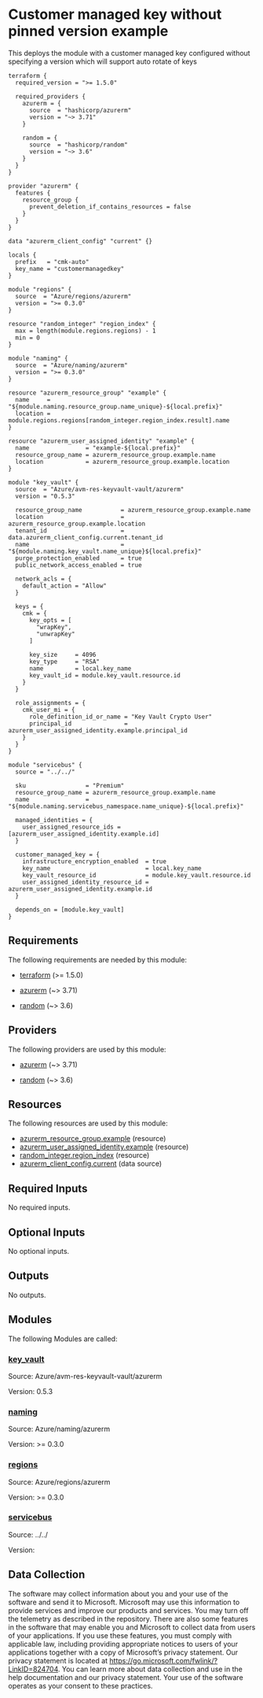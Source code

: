 <!-- BEGIN_TF_DOCS -->
# Customer managed key without pinned version example

This deploys the module with a customer managed key configured without specifying a version which will support auto rotate of keys

```hcl
terraform {
  required_version = ">= 1.5.0"

  required_providers {
    azurerm = {
      source  = "hashicorp/azurerm"
      version = "~> 3.71"
    }

    random = {
      source  = "hashicorp/random"
      version = "~> 3.6"
    }
  }
}

provider "azurerm" {
  features {
    resource_group {
      prevent_deletion_if_contains_resources = false
    }
  }
}

data "azurerm_client_config" "current" {}

locals {
  prefix   = "cmk-auto"
  key_name = "customermanagedkey"
}

module "regions" {
  source  = "Azure/regions/azurerm"
  version = ">= 0.3.0"
}

resource "random_integer" "region_index" {
  max = length(module.regions.regions) - 1
  min = 0
}

module "naming" {
  source  = "Azure/naming/azurerm"
  version = ">= 0.3.0"
}

resource "azurerm_resource_group" "example" {
  name     = "${module.naming.resource_group.name_unique}-${local.prefix}"
  location = module.regions.regions[random_integer.region_index.result].name
}

resource "azurerm_user_assigned_identity" "example" {
  name                = "example-${local.prefix}"
  resource_group_name = azurerm_resource_group.example.name
  location            = azurerm_resource_group.example.location
}

module "key_vault" {
  source  = "Azure/avm-res-keyvault-vault/azurerm"
  version = "0.5.3"

  resource_group_name           = azurerm_resource_group.example.name
  location                      = azurerm_resource_group.example.location
  tenant_id                     = data.azurerm_client_config.current.tenant_id
  name                          = "${module.naming.key_vault.name_unique}${local.prefix}"
  purge_protection_enabled      = true
  public_network_access_enabled = true

  network_acls = {
    default_action = "Allow"
  }

  keys = {
    cmk = {
      key_opts = [
        "wrapKey",
        "unwrapKey"
      ]

      key_size     = 4096
      key_type     = "RSA"
      name         = local.key_name
      key_vault_id = module.key_vault.resource.id
    }
  }

  role_assignments = {
    cmk_user_mi = {
      role_definition_id_or_name = "Key Vault Crypto User"
      principal_id               = azurerm_user_assigned_identity.example.principal_id
    }
  }
}

module "servicebus" {
  source = "../../"

  sku                 = "Premium"
  resource_group_name = azurerm_resource_group.example.name
  name                = "${module.naming.servicebus_namespace.name_unique}-${local.prefix}"

  managed_identities = {
    user_assigned_resource_ids = [azurerm_user_assigned_identity.example.id]
  }

  customer_managed_key = {
    infrastructure_encryption_enabled  = true
    key_name                           = local.key_name
    key_vault_resource_id              = module.key_vault.resource.id
    user_assigned_identity_resource_id = azurerm_user_assigned_identity.example.id
  }

  depends_on = [module.key_vault]
}
```

<!-- markdownlint-disable MD033 -->
## Requirements

The following requirements are needed by this module:

- <a name="requirement_terraform"></a> [terraform](#requirement\_terraform) (>= 1.5.0)

- <a name="requirement_azurerm"></a> [azurerm](#requirement\_azurerm) (~> 3.71)

- <a name="requirement_random"></a> [random](#requirement\_random) (~> 3.6)

## Providers

The following providers are used by this module:

- <a name="provider_azurerm"></a> [azurerm](#provider\_azurerm) (~> 3.71)

- <a name="provider_random"></a> [random](#provider\_random) (~> 3.6)

## Resources

The following resources are used by this module:

- [azurerm_resource_group.example](https://registry.terraform.io/providers/hashicorp/azurerm/latest/docs/resources/resource_group) (resource)
- [azurerm_user_assigned_identity.example](https://registry.terraform.io/providers/hashicorp/azurerm/latest/docs/resources/user_assigned_identity) (resource)
- [random_integer.region_index](https://registry.terraform.io/providers/hashicorp/random/latest/docs/resources/integer) (resource)
- [azurerm_client_config.current](https://registry.terraform.io/providers/hashicorp/azurerm/latest/docs/data-sources/client_config) (data source)

<!-- markdownlint-disable MD013 -->
## Required Inputs

No required inputs.

## Optional Inputs

No optional inputs.

## Outputs

No outputs.

## Modules

The following Modules are called:

### <a name="module_key_vault"></a> [key\_vault](#module\_key\_vault)

Source: Azure/avm-res-keyvault-vault/azurerm

Version: 0.5.3

### <a name="module_naming"></a> [naming](#module\_naming)

Source: Azure/naming/azurerm

Version: >= 0.3.0

### <a name="module_regions"></a> [regions](#module\_regions)

Source: Azure/regions/azurerm

Version: >= 0.3.0

### <a name="module_servicebus"></a> [servicebus](#module\_servicebus)

Source: ../../

Version:

<!-- markdownlint-disable-next-line MD041 -->
## Data Collection

The software may collect information about you and your use of the software and send it to Microsoft. Microsoft may use this information to provide services and improve our products and services. You may turn off the telemetry as described in the repository. There are also some features in the software that may enable you and Microsoft to collect data from users of your applications. If you use these features, you must comply with applicable law, including providing appropriate notices to users of your applications together with a copy of Microsoft’s privacy statement. Our privacy statement is located at <https://go.microsoft.com/fwlink/?LinkID=824704>. You can learn more about data collection and use in the help documentation and our privacy statement. Your use of the software operates as your consent to these practices.
<!-- END_TF_DOCS -->